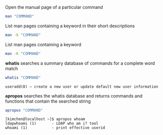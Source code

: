 
Open the manual page of a particular command

``` bash
man "COMMAND"
```

List man pages containing a keyword in their short descriptions

``` bash
man -k "COMMAND"
```

List man pages containing a keyword

``` bash
man -K "COMMAND"
```

**whatis** searches a summary database of commands for a complete word match

``` bash
whatis "COMMAND"
```

```
useradd(8) – create a new user or update default new user information
```

**apropos** searches the whatis database and returns commands and functions that contain the searched string

``` bash
apropos "COMMAND"
```

```
[kimchen@localhost ~]$ apropos whoam
ldapwhoami (1)       - LDAP who am i? tool
whoami (1)           - print effective userid
```



